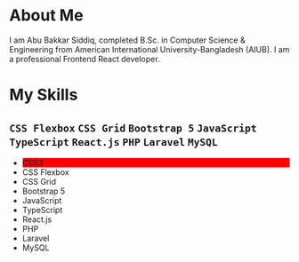 # About Me
  I am Abu Bakkar Siddiq, completed B.Sc. in Computer Science & Engineering from American International University-Bangladesh (AIUB). I am a professional Frontend React developer.
# My Skills
## `CSS Flexbox` `CSS Grid` `Bootstrap 5` `JavaScript` `TypeScript` `React.js` `PHP` `Laravel` `MySQL`
  <ul>
    <li style="background-color:red">CSS3</li>
    <li>CSS Flexbox</li>
    <li>CSS Grid</li>
    <li>Bootstrap 5</li>
    <li>JavaScript</li>
    <li>TypeScript</li>
    <li>React.js</li>
    <li>PHP</li>
    <li>Laravel</li>
    <li>MySQL</li>
  </ul>
   

<!--
**ab-siddiq/ab-siddiq** is a ✨ _special_ ✨ repository because its `README.md` (this file) appears on your GitHub profile.

Here are some ideas to get you started:

- 🔭 I’m currently working on ...
- 🌱 I’m currently learning ...
- 👯 I’m looking to collaborate on ...
- 🤔 I’m looking for help with ...
- 💬 Ask me about ...
- 📫 How to reach me: ...
- 😄 Pronouns: ...
- ⚡ Fun fact: ...
-->
